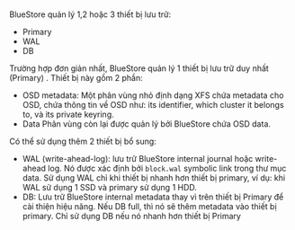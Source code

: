 #
BlueStore quản lý 1,2 hoặc 3 thiết bị lưu trữ:

- Primary
- WAL
- DB

Trường hợp đơn giản nhất, BlueStore quản lý 1 thiết bị lưu trữ duy nhất (Primary) . Thiết bị này gồm 2 phần:
- OSD metadata: Một phân vùng nhỏ định dạng XFS chứa metadata cho OSD, chứa thông tin về OSD như: its identifier, which cluster it belongs to, và its private keyring.
- Data Phân vùng còn lại được quản lý bởi BlueStore chứa OSD data.

Có thể sử dụng thêm 2 thiết bị bổ sung:
- WAL (write-ahead-log): lưu trữ BlueStore internal journal hoặc write-ahead log. Nó được xác định bởi `block.wal` symbolic link trong thư mục data. Sử dụng WAL chỉ khi thiết bị nhanh hơn thiết bị primary, ví dụ: khi WAL sử dụng 1 SSD và primary sử dụng 1 HDD.
- DB: Lưu trữ BlueStore internal metadata thay vì trên thiết bị Primary để cài thiện hiệu năng. Nếu DB full, thì nó sẽ thêm metadata vào thiết bị primary. Chỉ sử dụng DB nếu nó nhanh hơn thiết bị Primary
